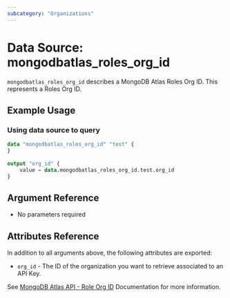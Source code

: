 ```yaml
---
subcategory: "Organizations"
---
```


# Data Source: mongodbatlas_roles_org_id

`mongodbatlas_roles_org_id` describes a MongoDB Atlas Roles Org ID. This represents a Roles Org ID.

## Example Usage

### Using data source to query
```terraform
data "mongodbatlas_roles_org_id" "test" {
}
	
output "org_id" {
	value = data.mongodbatlas_roles_org_id.test.org_id
}
```

## Argument Reference

* No parameters required

## Attributes Reference

In addition to all arguments above, the following attributes are exported:

* `org_id` - The ID of the organization you want to retrieve associated to an API Key.
  
See [MongoDB Atlas API - Role Org ID](https://www.mongodb.com/docs/atlas/reference/api-resources-spec/#tag/Root/operation/getSystemStatus) Documentation for more information.
